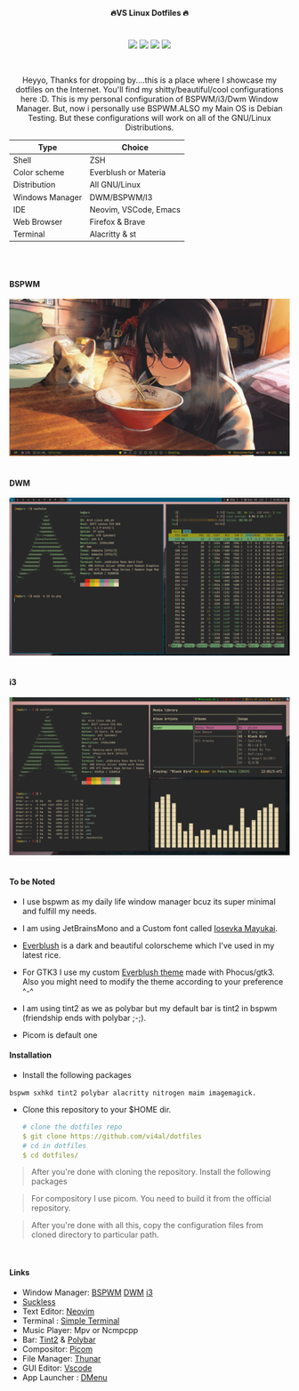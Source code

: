 <p align="center">
  <b>🔥VS Linux Dotfiles 🔥</b>
</p> 

<h1>
  <a href="#--------">
    <img alt="" align="right" src="https://badges.pufler.dev/visits/vi4al/dotfiles?style=flat-square&label=&color=000000&logo=github&logoColor=white&labelColor=000000"/>
  </a>
</h1>

<p align="center"> 
<img src="https://img.shields.io/github/stars/vi4al/dotfiles?color=e5c76b&labelColor=22292b&style=for-the-badge"> <img src="https://img.shields.io/github/issues/vi4al/dotfiles?color=67b0e8&labelColor=22292b&style=for-the-badge">
<img src="https://img.shields.io/static/v1?label=license&message=GPL3&color=8ccf7e&labelColor=22292b&style=for-the-badge">
<img src="https://img.shields.io/github/forks/vi4al/dotfiles?color=e74c4c&labelColor=1b2224&style=for-the-badge">
</p> 

</br>


<div align="center">
 



Heyyo, Thanks for dropping by....this is a place where I showcase my dotfiles on the Internet. You'll find my shitty/beautiful/cool configurations here :D. This is my personal configuration of BSPWM/i3/Dwm Window Manager. But, now i personally use BSPWM.ALSO my Main OS is Debian Testing. But these configurations will work on all of the GNU/Linux Distributions.



| Type                | Choice         |
| ------------------- | -------------- |
| Shell               | ZSH           |
| Color scheme        | Everblush or Materia|
| Distribution        | All GNU/Linux    |
| Windows Manager    |  DWM/BSPWM/I3    |
| IDE                 | Neovim, VSCode, Emacs |
| Web Browser         | Firefox  & Brave  |
| Terminal            | Alacritty  & st   |




</br>
</br>

</div>


#### BSPWM
<img title="Rice" src="images/IMG_20230703_112104_199.jpg" alt="">

</br>
</br>

#### DWM
<img title="Rice" src="images/IMG_20230705_080551_895.png" alt="">




</br>
</br>

#### i3



<img title="Rice" src="images/IMG_20230709_074819_328.png" alt="">



 </br>
</br>
 
 #### To be Noted 
 

  
- I use bspwm as my daily life window manager bcuz its super minimal and fulfill my needs. 
- I am using JetBrainsMono and a Custom font called [Iosevka Mayukai](https://github.com/Iosevka-Mayukai/Iosevka-Mayukai).
- [Everblush](https://github.com/mangeshrex/everblush.vim) is a dark and beautiful colorscheme which I've used in my latest rice.
- For GTK3 I use my custom [Everblush theme](https://github.com/mangeshrex/everblush-gtk) made with Phocus/gtk3. Also you might need to modify the theme according to your preference ^-^ 


- I am using tint2 as we as polybar but my default bar is tint2 in bspwm (friendship ends with polybar ;-;).
  
- Picom is default one  


#### Installation 


 - Install the following packages 
  
  ```bspwm sxhkd tint2 polybar alacritty nitrogen maim imagemagick.``` 
  

  - Clone this repository to your $HOME dir.
    ```yaml
    # clone the dotfiles repo
    $ git clone https://github.com/vi4al/dotfiles
    # cd in dotfiles
    $ cd dotfiles/
    ```



  > After you're done with cloning the repository. Install the following packages 
  
  
  > For compository I use picom. You need to build it from the official repository. 
  
  > After you're done with all this, copy the configuration files from cloned directory to particular path. 
  
 
<br>



#### Links
 - Window Manager:
          [BSPWM](https://github.com/baskerville/bspwm) 
          [DWM](https://dwm.suckless.org/) 
          [i3](https://i3wm.org/)
 - [Suckless](https://suckless.org/) 
 - Text Editor: [Neovim](https://github.com/neovim)
 - Terminal :   [Simple Terminal](https://st.suckless.org/)
 - Music Player: Mpv or Ncmpcpp
 - Bar:  [Tint2](https://gitlab.com/o9000/tint2) & [Polybar](https://github.com/polybar/polybar)
 - Compositor: [Picom](https://github.com/yshui/picom)
 - File Manager: [Thunar](https://docs.xfce.org/xfce/thunar/start)
 - GUI Editor: [Vscode](https://github.com/microsoft/vscode)
 - App Launcher : [DMenu](https://tools.suckless.org/dmenu/)


